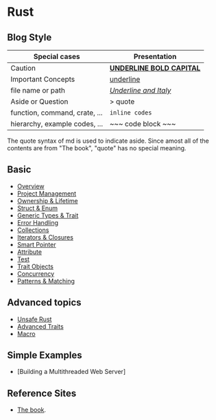 # Rust

## Blog Style

| Special cases | Presentation |
| - | - |
| Caution | <u><b>UNDERLINE BOLD CAPITAL</b></u> |
| Important Concepts | <u>underline</u> |
| file name or path  | <u><i>Underline and Italy</i></u> |
| Aside or Question | > quote |
| function, command, crate, ... | `inline codes` |
| hierarchy, example codes, ... | ~~~ code block ~~~ |

The quote syntax of md is used to indicate aside. Since amost all of the contents are from "The book", "quote" has no special meaning.

## Basic

- [Overview](overview.md)
- [Project Management](project_management.md)
- [Ownership & Lifetime](ownership_lifetime.md)
- [Struct & Enum](struct_enum.md)
- [Generic Types & Trait](generic_types_traits.md)
- [Error Handling](error_handling.md)
- [Collections](collections.md)
- [Iterators & Closures](iter_closure.md)
- [Smart Pointer](smart_pointer.md)
- [Attribute](attribute.md)
- [Test](tests.md)
- [Trait Objects](trait_object.md)
- [Concurrency](threads.md)
- [Patterns & Matching](pattern.md)

## Advanced topics

- [Unsafe Rust](unsafe.md)
- [Advanced Traits](advance_trait.md)
- [Macro](macro.md)

## Simple Examples

- [Building a Multithreaded Web Server]

## Reference Sites
- [The book](https://doc.rust-lang.org/book).